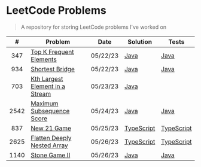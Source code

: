# LeetCode Problems

> A repository for storing LeetCode problems I've worked on

|  #   | Problem                                                                                           | Date     | Solution                                         | Tests                                                   |
| :--: | ------------------------------------------------------------------------------------------------- | -------- | ------------------------------------------------ | ------------------------------------------------------- |
| 347  | [Top K Frequent Elements](https://leetcode.com/problems/top-k-frequent-elements)                  | 05/22/23 | [Java](src/TopKFrequentElements.java)            | [Java](tests/TopKFrequentElementsTest.java)             |
| 934  | [Shortest Bridge](https://leetcode.com/problems/shortest-bridge)                                  | 05/22/23 | [Java](src/ShortestBridge.java)                  | [Java](tests/ShortestBridgeTest.java)                   |
| 703  | [Kth Largest Element in a Stream](https://leetcode.com/problems/kth-largest-element-in-a-stream/) | 05/23/23 | [Java](src/KthLargest.java)                      |                                                         |
| 2542 | [Maximum Subsequence Score](https://leetcode.com/problems/maximum-subsequence-score/)             | 05/24/23 | [Java](src/MaximumSubsequenceScore.java)         | [Java](tests/MaximumSubsequenceScoreTest.java)          |
| 837  | [New 21 Game](https://leetcode.com/problems/new-21-game/)                                         | 05/25/23 | [TypeScript](src/new-21-game.ts)                 | [TypeScript](tests/new-21-game.test.ts)                 |
| 2625 | [Flatten Deeply Nested Array](https://leetcode.com/problems/flatten-deeply-nested-array)          | 05/26/23 | [TypeScript](src/flatten-deeply-nested-array.ts) | [TypeScript](tests/flatten-deeply-nested-array.test.ts) |
| 1140 | [Stone Game II](https://leetcode.com/problems/stone-game-i-i)                                     | 05/26/23 | [Java](src/StoneGameII.java)                     | [Java](tests/StoneGameIITest.java)                      |

